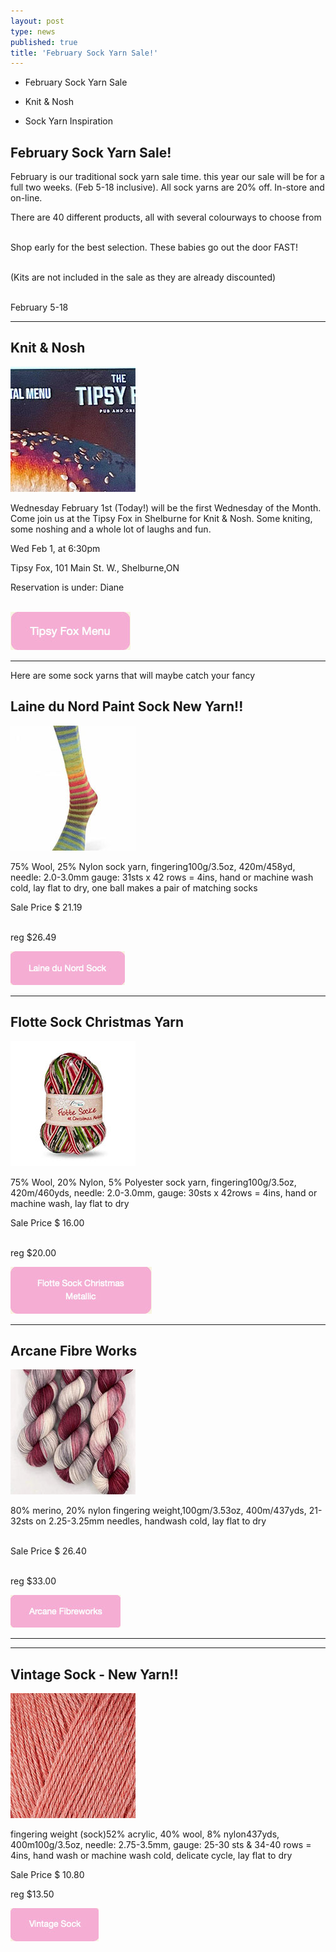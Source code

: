 ```yaml
---
layout: post
type: news
published: true
title: 'February Sock Yarn Sale!'
---
```


- February Sock Yarn Sale

- Knit & Nosh

- Sock Yarn Inspiration

<h2>February Sock Yarn Sale!</h2>
<p>February is our traditional sock yarn sale time. this year our sale will be for a full two weeks. (Feb 5-18 inclusive). All sock yarns are 20% off. In-store and on-line.

There are 40 different products, all with several colourways to choose from<br /><br />

Shop early for the best selection. These babies go out the door FAST!<br /><br />

(Kits are not included in the sale as they are already discounted)<br /><br />

February 5-18</p>
<hr />

<h2>Knit & Nosh</h2>
<p><a href="https://tipsyfoxpub.com/menuqr/"><img src="/img/tipsyfox.jpg"></a><br />

Wednesday February 1st (Today!) will be the first Wednesday of the Month. Come join us at the Tipsy Fox in Shelburne for Knit & Nosh. Some kniting, some noshing and a whole lot of laughs and fun.

Wed Feb 1, at 6:30pm

Tipsy Fox, 101 Main St. W., Shelburne,ON

Reservation is under: Diane

<br />
 <a href="https://tipsyfoxpub.com/menuqr/"><img src="/img/btn_tipsy_val.jpg"></a></p>

<hr />
<h2Sock Yarn Inspiration</h2>
<p>Here are some sock yarns that will maybe catch your fancy</p>

<h2> Laine du Nord Paint Sock New Yarn!!</h2>
<p><a href="https://www.woolandsilkcoshop.com/products/laines-du-nord-paint-sock"><img src="/img/laine.jpg"></a> <br />

75% Wool, 25% Nylon sock yarn, fingering100g/3.5oz, 420m/458yd, needle: 2.0-3.0mm gauge: 31sts x 42 rows = 4ins, hand or machine wash cold, lay flat to dry, one ball makes a pair of matching socks

Sale Price $ 21.19<br /><br />

reg $26.49<br />

<a href="https://www.woolandsilkcoshop.com/products/wool-addicts-footprints"><img src="/img/btn_laine.jpg"></a></p>

<hr />
<h2> Flotte Sock Christmas Yarn</h2>
<p><a href="https://www.woolandsilkcoshop.com/products/flotte-sock-christmas-metallic"><img src="/img/flotte.jpg"></a> <br />

75% Wool, 20% Nylon, 5% Polyester sock yarn, fingering100g/3.5oz, 420m/460yds, needle: 2.0-3.0mm, gauge: 30sts x 42rows = 4ins, hand or machine wash, lay flat to dry

Sale Price $ 16.00<br /><br />

reg $20.00<br />

<a href="https://www.woolandsilkcoshop.com/products/flotte-sock-christmas-metallic"><img src="/img/btn_flotte.jpg"></a></p>

<hr />
<h2> Arcane Fibre Works</h2>
<p><a href="https://www.woolandsilkcoshop.com/products/80-20-merino-nylon-fingering"><img src="/img/arcane_new.jpg"></a> <br />

80% merino, 20% nylon fingering weight,100gm/3.53oz, 400m/437yds, 21-32sts on 2.25-3.25mm needles, handwash cold, lay flat to dry<br /><br />

Sale Price $ 26.40<br /><br />

reg $33.00<br />

<a href="https://www.woolandsilkcoshop.com/products/80-20-merino-nylon-fingering"><img src="/img/btn_arcane.jpg"></a></p>

<hr />     
    <hr />
<h2>Vintage Sock - New Yarn!!</h2>
<p><a href="https://www.woolandsilkcoshop.com/products/vintage-sock"><img src="/img/vintage_sock.jpg"></a> <br />

fingering weight (sock)52% acrylic, 40% wool, 8% nylon437yds, 400m100g/3.5oz, needle: 2.75-3.5mm, gauge: 25-30 sts & 34-40 rows = 4ins, hand wash or machine wash cold, delicate cycle, lay flat to dry

Sale Price $ 10.80

reg $13.50<br />

<a href="https://www.woolandsilkcoshop.com/products/vintage-sock"><img src="/img/btn_vintage_sock.jpg"></a></p>
                                                                                                            
